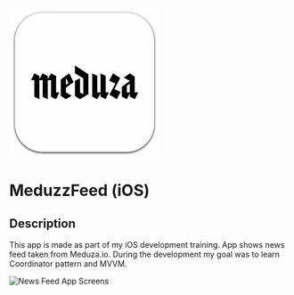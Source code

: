 ![MeduzzFeed](meduzzfeed-logo.png)

# MeduzzFeed (iOS)

## Description

This app is made as part of my iOS development training.
App shows news feed taken from Meduza.io.
During the development my goal was to learn Coordinator pattern and MVVM.

![News Feed App Screens](meduzzfeed-screens.gif)

